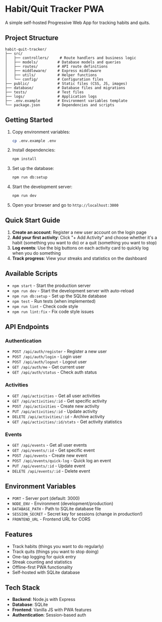 # Habit/Quit Tracker PWA

A simple self-hosted Progressive Web App for tracking habits and quits.

## Project Structure

```
habit-quit-tracker/
├── src/
│   ├── controllers/     # Route handlers and business logic
│   ├── models/         # Database models and queries
│   ├── routes/         # API route definitions
│   ├── middleware/     # Express middleware
│   ├── utils/          # Helper functions
│   └── config/         # Configuration files
├── public/             # Static files (CSS, JS, images)
├── database/           # Database files and migrations
├── tests/              # Test files
├── logs/               # Application logs
├── .env.example        # Environment variables template
└── package.json        # Dependencies and scripts
```

## Getting Started

1. Copy environment variables:
   ```bash
   cp .env.example .env
   ```

2. Install dependencies:
   ```bash
   npm install
   ```

3. Set up the database:
   ```bash
   npm run db:setup
   ```

4. Start the development server:
   ```bash
   npm run dev
   ```

5. Open your browser and go to `http://localhost:3000`

## Quick Start Guide

1. **Create an account**: Register a new user account on the login page
2. **Add your first activity**: Click "+ Add Activity" and choose whether it's a habit (something you want to do) or a quit (something you want to stop)
3. **Log events**: Use the big buttons on each activity card to quickly log when you do something
4. **Track progress**: View your streaks and statistics on the dashboard

## Available Scripts

- `npm start` - Start the production server
- `npm run dev` - Start the development server with auto-reload
- `npm run db:setup` - Set up the SQLite database
- `npm test` - Run tests (when implemented)
- `npm run lint` - Check code style
- `npm run lint:fix` - Fix code style issues

## API Endpoints

### Authentication
- `POST /api/auth/register` - Register a new user
- `POST /api/auth/login` - Login user
- `POST /api/auth/logout` - Logout user
- `GET /api/auth/me` - Get current user
- `GET /api/auth/status` - Check auth status

### Activities
- `GET /api/activities` - Get all user activities
- `GET /api/activities/:id` - Get specific activity
- `POST /api/activities` - Create new activity
- `PUT /api/activities/:id` - Update activity
- `DELETE /api/activities/:id` - Archive activity
- `GET /api/activities/:id/stats` - Get activity statistics

### Events
- `GET /api/events` - Get all user events
- `GET /api/events/:id` - Get specific event
- `POST /api/events` - Create new event
- `POST /api/events/quick-log` - Quick log an event
- `PUT /api/events/:id` - Update event
- `DELETE /api/events/:id` - Delete event

## Environment Variables

- `PORT` - Server port (default: 3000)
- `NODE_ENV` - Environment (development/production)
- `DATABASE_PATH` - Path to SQLite database file
- `SESSION_SECRET` - Secret key for sessions (change in production!)
- `FRONTEND_URL` - Frontend URL for CORS

## Features

- Track habits (things you want to do regularly)
- Track quits (things you want to stop doing)
- One-tap logging for quick entry
- Streak counting and statistics
- Offline-first PWA functionality
- Self-hosted with SQLite database

## Tech Stack

- **Backend**: Node.js with Express
- **Database**: SQLite
- **Frontend**: Vanilla JS with PWA features
- **Authentication**: Session-based auth
